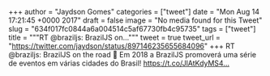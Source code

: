 
+++
author = "Jaydson Gomes"
categories = ["tweet"]
date = "Mon Aug 14 17:21:45 +0000 2017"
draft = false
image = "No media found for this Tweet"
slug = "634f017fc0844a6a004514c5af67730fb4c95735"
tags = ["tweet"]
title = """RT @braziljs: BrazilJS on..."""
tweet = true
tweet_url = "https://twitter.com/jaydson/status/897146235655684096"
+++
RT @braziljs: BrazilJS on the road 🤘 Em 2018 a BrazilJS promoverá uma série de eventos em várias cidades do Brasil!
https://t.co/JlAtKdyMS4…
